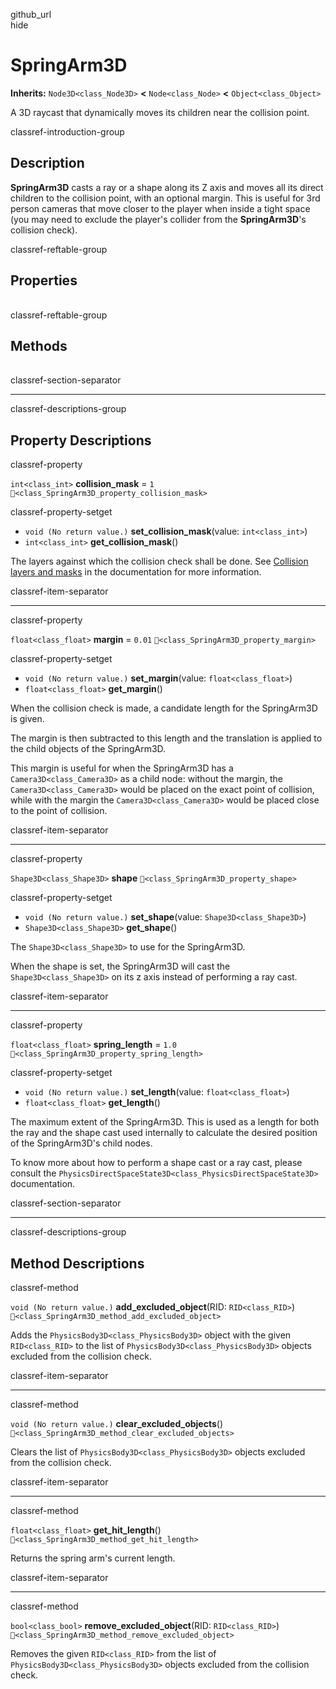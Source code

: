github\_url  
hide

# SpringArm3D

**Inherits:** `Node3D<class_Node3D>` **&lt;** `Node<class_Node>`
**&lt;** `Object<class_Object>`

A 3D raycast that dynamically moves its children near the collision
point.

classref-introduction-group

## Description

**SpringArm3D** casts a ray or a shape along its Z axis and moves all
its direct children to the collision point, with an optional margin.
This is useful for 3rd person cameras that move closer to the player
when inside a tight space (you may need to exclude the player's collider
from the **SpringArm3D**'s collision check).

classref-reftable-group

## Properties

<table>
<tbody>
<tr>
</tr>
<tr>
</tr>
<tr>
</tr>
<tr>
</tr>
</tbody>
</table>

classref-reftable-group

## Methods

<table>
<tbody>
<tr>
</tr>
<tr>
</tr>
<tr>
</tr>
<tr>
</tr>
</tbody>
</table>

classref-section-separator

------------------------------------------------------------------------

classref-descriptions-group

## Property Descriptions

classref-property

`int<class_int>` **collision\_mask** = `1`
`🔗<class_SpringArm3D_property_collision_mask>`

classref-property-setget

-   `void (No return value.)` **set\_collision\_mask**(value:
    `int<class_int>`)
-   `int<class_int>` **get\_collision\_mask**()

The layers against which the collision check shall be done. See
[Collision layers and
masks](../tutorials/physics/physics_introduction.html#collision-layers-and-masks)
in the documentation for more information.

classref-item-separator

------------------------------------------------------------------------

classref-property

`float<class_float>` **margin** = `0.01`
`🔗<class_SpringArm3D_property_margin>`

classref-property-setget

-   `void (No return value.)` **set\_margin**(value:
    `float<class_float>`)
-   `float<class_float>` **get\_margin**()

When the collision check is made, a candidate length for the SpringArm3D
is given.

The margin is then subtracted to this length and the translation is
applied to the child objects of the SpringArm3D.

This margin is useful for when the SpringArm3D has a
`Camera3D<class_Camera3D>` as a child node: without the margin, the
`Camera3D<class_Camera3D>` would be placed on the exact point of
collision, while with the margin the `Camera3D<class_Camera3D>` would be
placed close to the point of collision.

classref-item-separator

------------------------------------------------------------------------

classref-property

`Shape3D<class_Shape3D>` **shape**
`🔗<class_SpringArm3D_property_shape>`

classref-property-setget

-   `void (No return value.)` **set\_shape**(value:
    `Shape3D<class_Shape3D>`)
-   `Shape3D<class_Shape3D>` **get\_shape**()

The `Shape3D<class_Shape3D>` to use for the SpringArm3D.

When the shape is set, the SpringArm3D will cast the
`Shape3D<class_Shape3D>` on its z axis instead of performing a ray cast.

classref-item-separator

------------------------------------------------------------------------

classref-property

`float<class_float>` **spring\_length** = `1.0`
`🔗<class_SpringArm3D_property_spring_length>`

classref-property-setget

-   `void (No return value.)` **set\_length**(value:
    `float<class_float>`)
-   `float<class_float>` **get\_length**()

The maximum extent of the SpringArm3D. This is used as a length for both
the ray and the shape cast used internally to calculate the desired
position of the SpringArm3D's child nodes.

To know more about how to perform a shape cast or a ray cast, please
consult the `PhysicsDirectSpaceState3D<class_PhysicsDirectSpaceState3D>`
documentation.

classref-section-separator

------------------------------------------------------------------------

classref-descriptions-group

## Method Descriptions

classref-method

`void (No return value.)` **add\_excluded\_object**(RID:
`RID<class_RID>`) `🔗<class_SpringArm3D_method_add_excluded_object>`

Adds the `PhysicsBody3D<class_PhysicsBody3D>` object with the given
`RID<class_RID>` to the list of `PhysicsBody3D<class_PhysicsBody3D>`
objects excluded from the collision check.

classref-item-separator

------------------------------------------------------------------------

classref-method

`void (No return value.)` **clear\_excluded\_objects**()
`🔗<class_SpringArm3D_method_clear_excluded_objects>`

Clears the list of `PhysicsBody3D<class_PhysicsBody3D>` objects excluded
from the collision check.

classref-item-separator

------------------------------------------------------------------------

classref-method

`float<class_float>` **get\_hit\_length**()
`🔗<class_SpringArm3D_method_get_hit_length>`

Returns the spring arm's current length.

classref-item-separator

------------------------------------------------------------------------

classref-method

`bool<class_bool>` **remove\_excluded\_object**(RID: `RID<class_RID>`)
`🔗<class_SpringArm3D_method_remove_excluded_object>`

Removes the given `RID<class_RID>` from the list of
`PhysicsBody3D<class_PhysicsBody3D>` objects excluded from the collision
check.
